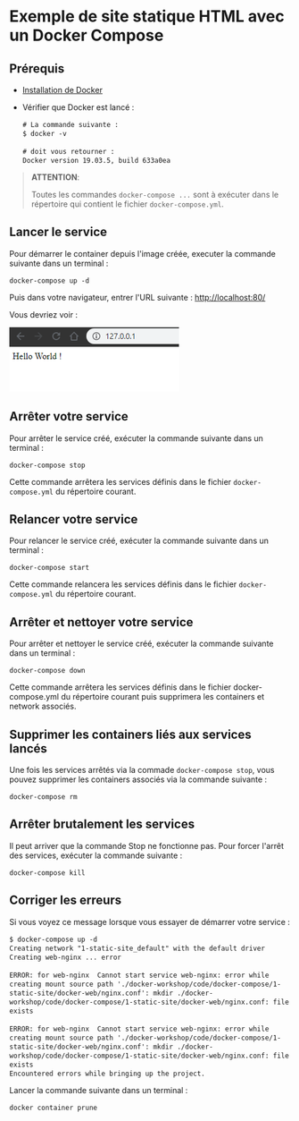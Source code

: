 # Exemple de site statique HTML avec un Docker Compose

## Prérequis

- [Installation de Docker](../../../docs/installation/docker_install.html)
- Vérifier que Docker est lancé :

  ```shell
  # La commande suivante :
  $ docker -v

  # doit vous retourner :
  Docker version 19.03.5, build 633a0ea
  ```

> **ATTENTION**:
>
> Toutes les commandes `docker-compose ...` sont à exécuter dans le répertoire qui contient le fichier `docker-compose.yml`.

## Lancer le service

Pour démarrer le container depuis l'image créée, executer la commande suivante dans un terminal :

```shell
docker-compose up -d
```

Puis dans votre navigateur, entrer l'URL suivante : <http://localhost:80/>

Vous devriez voir :

![Resultat](resources/result-dockercompose-html.png)

## Arrêter votre service

Pour arrêter le service créé, exécuter la commande suivante dans un terminal :

```shell
docker-compose stop
```

Cette commande arrêtera les services définis dans le fichier `docker-compose.yml` du répertoire courant.

## Relancer votre service

Pour relancer le service créé, exécuter la commande suivante dans un terminal :

```shell
docker-compose start
```

Cette commande relancera les services définis dans le fichier `docker-compose.yml` du répertoire courant.

## Arrêter et nettoyer votre service

Pour arrêter et nettoyer le service créé, exécuter la commande suivante dans un terminal :

```shell
docker-compose down
```

Cette commande arrêtera les services définis dans le fichier docker-compose.yml du répertoire courant puis supprimera les containers et network associés.

## Supprimer les containers liés aux services lancés

Une fois les services arrêtés via la commade `docker-compose stop`, vous pouvez supprimer les containers associés via la commande suivante :

```shell
docker-compose rm
```

## Arrêter brutalement les services

Il peut arriver que la commande Stop ne fonctionne pas. Pour forcer l'arrêt des services, exécuter la commande suivante :

```shell
docker-compose kill
```

## Corriger les erreurs

Si vous voyez ce message lorsque vous essayer de démarrer votre service :

```shell
$ docker-compose up -d
Creating network "1-static-site_default" with the default driver
Creating web-nginx ... error

ERROR: for web-nginx  Cannot start service web-nginx: error while creating mount source path './docker-workshop/code/docker-compose/1-static-site/docker-web/nginx.conf': mkdir ./docker-workshop/code/docker-compose/1-static-site/docker-web/nginx.conf: file exists

ERROR: for web-nginx  Cannot start service web-nginx: error while creating mount source path './docker-workshop/code/docker-compose/1-static-site/docker-web/nginx.conf': mkdir ./docker-workshop/code/docker-compose/1-static-site/docker-web/nginx.conf: file exists
Encountered errors while bringing up the project.
```

Lancer la commande suivante dans un terminal :

```shell
docker container prune
```
